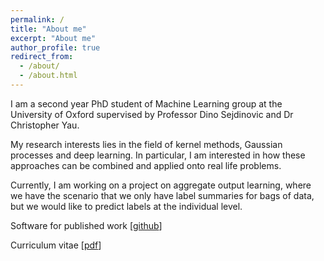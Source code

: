 ```yaml
---
permalink: /
title: "About me"
excerpt: "About me"
author_profile: true
redirect_from: 
  - /about/
  - /about.html
---
```

I am a second year PhD student of Machine Learning group at the University of Oxford supervised by Professor Dino Sejdinovic and Dr Christopher Yau. 

My research interests lies in the field of kernel methods, Gaussian processes and deep learning. In particular, I am interested in how these approaches can be combined and applied onto real life problems. 

Currently, I am working on a project on aggregate output learning, where we have the scenario that we only have label summaries for bags of data, but we would like to predict labels at the individual level.

Software for published work [[github](https://github.com/hcllaw/phase_learn)]

Curriculum vitae [[pdf](http://hcllaw.github.io/files/law_4.pdf)]

